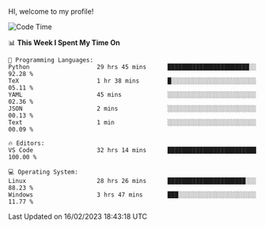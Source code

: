 HI, welcome to my profile!
<!--START_SECTION:waka-->
![Code Time](http://img.shields.io/badge/Code%20Time-532%20hrs%2012%20mins-blue)

📊 **This Week I Spent My Time On** 

```text
💬 Programming Languages: 
Python                   29 hrs 45 mins      ███████████████████████░░   92.28 % 
TeX                      1 hr 38 mins        █░░░░░░░░░░░░░░░░░░░░░░░░   05.11 % 
YAML                     45 mins             ░░░░░░░░░░░░░░░░░░░░░░░░░   02.36 % 
JSON                     2 mins              ░░░░░░░░░░░░░░░░░░░░░░░░░   00.13 % 
Text                     1 min               ░░░░░░░░░░░░░░░░░░░░░░░░░   00.09 % 

🔥 Editors: 
VS Code                  32 hrs 14 mins      █████████████████████████   100.00 % 

💻 Operating System: 
Linux                    28 hrs 26 mins      ██████████████████████░░░   88.23 % 
Windows                  3 hrs 47 mins       ███░░░░░░░░░░░░░░░░░░░░░░   11.77 % 

```


 Last Updated on 16/02/2023 18:43:18 UTC
<!--END_SECTION:waka-->

